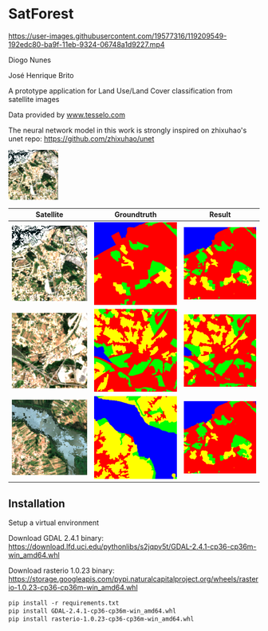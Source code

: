 # SatForest

https://user-images.githubusercontent.com/19577316/119209549-192edc80-ba9f-11eb-9324-06748a1d9227.mp4

Diogo Nunes

José Henrique Brito

A prototype application for Land Use/Land Cover classification from satellite images

Data provided by www.tesselo.com

The neural network model in this work is strongly inspired on zhixuhao's unet repo: https://github.com/zhixuhao/unet

<img alt="drawing" src="examples/7798_6134_RGB.tif" height="100"/>

|Satellite|Groundtruth|Result|
|:-------:|:---------:|:----:|
| ![7798_6134_RGB](examples/7798_6134/RGB.tif) | ![7798_6134_GT](examples/7798_6134/GT.tif) |![7798_6134_P](examples/7798_6134/predict.tif) |
| ![7799_6163_RGB](examples/7799_6163/RGB.tif) | ![7799_6163_GT](examples/7799_6163/GT.tif) |![7799_6163_P](examples/7799_6163/predict.tif) |
| ![7804_6168_RGB](examples/7804_6168/RGB.tif) | ![7804_6168_GT](examples/7804_6168/GT.tif) |![7804_6168_P](examples/7798_6134/predict.tif) |

## Installation
Setup a virtual environment

Download GDAL 2.4.1 binary:
https://download.lfd.uci.edu/pythonlibs/s2jqpv5t/GDAL-2.4.1-cp36-cp36m-win_amd64.whl

Download rasterio 1.0.23 binary:
https://storage.googleapis.com/pypi.naturalcapitalproject.org/wheels/rasterio-1.0.23-cp36-cp36m-win_amd64.whl

```pip
pip install -r requirements.txt
pip install GDAL-2.4.1-cp36-cp36m-win_amd64.whl
pip install rasterio-1.0.23-cp36-cp36m-win_amd64.whl
```
